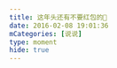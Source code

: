 ```yaml
---
title: 这年头还有不要红包的🤔
date: 2016-02-08 19:01:36
mCategories: [说说]
type: moment
hide: true
---
```


<div id="pics-20160208190136"></div>

<script src="/lib/moment/pics.js"></script>
<script>
var data = [
    {"link": "2016-02-08_000000.jpeg", "type": "shuoshuo"},
    {"link": "2016-02-08_000001.jpeg", "type": "shuoshuo"}
];
picsRender(data, "pics-20160208190136");
</script>
